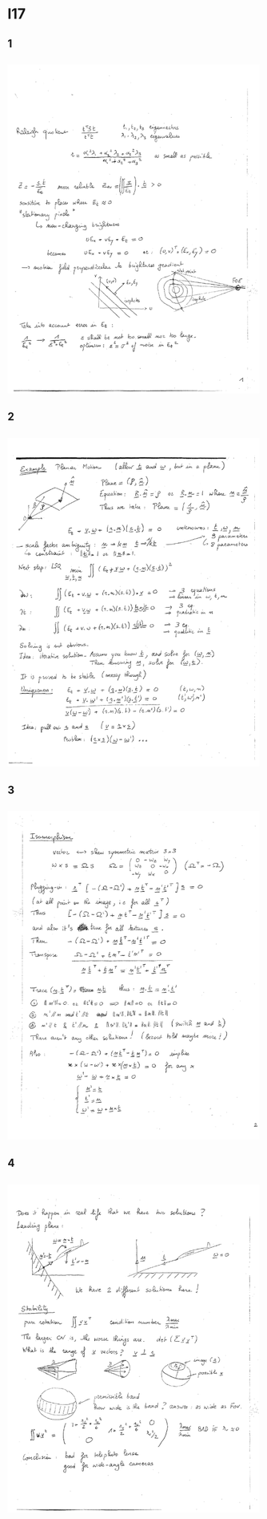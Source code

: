 # l17


## 1



![Source Image](l17/page_001.png)
---

## 2



![Source Image](l17/page_002.png)
---

## 3



![Source Image](l17/page_003.png)
---

## 4



![Source Image](l17/page_004.png)
---
